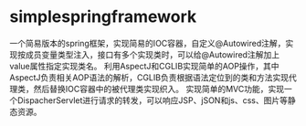 # simplespringframework

一个简易版本的spring框架，实现简易的IOC容器，自定义@Autowired注解，实现按成员变量类型注入，接口有多个实现类时，可以给@Autowired注解加上value属性指定实现类名。
利用AspectJ和CGLIB实现简单的AOP操作，其中AspectJ负责相关AOP语法的解析，CGLIB负责根据语法定位到的类和方法实现代理类，然后替换IOC容器中的被代理类实现织入。
实现简单的MVC功能，实现一个DispacherServlet进行请求的转发，可以响应JSP、jSON和js、css、图片等静态资源。
